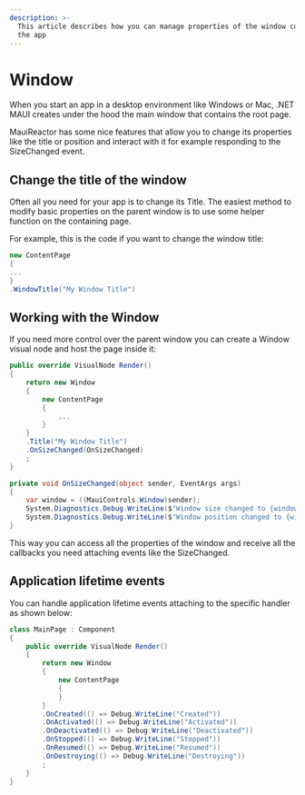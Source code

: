 ```yaml
---
description: >-
  This article describes how you can manage properties of the window containing
  the app
---
```


# Window

When you start an app in a desktop environment like Windows or Mac, .NET MAUI creates under the hood the main window that contains the root page.

MauiReactor has some nice features that allow you to change its properties like the title or position and interact with it for example responding to the SizeChanged event.

## Change the title of the window

Often all you need for your app is to change its Title. The easiest method to modify basic properties on the parent window is to use some helper function on the containing page.

For example, this is the code if you want to change the window title:

```csharp
new ContentPage
{
...
}
.WindowTitle("My Window Title")
```

## Working with the Window

If you need more control over the parent window you can create a Window visual node and host the page inside it:

```csharp
public override VisualNode Render()
{
    return new Window
    {
        new ContentPage
        {
            ...
        }
    }
    .Title("My Window Title")
    .OnSizeChanged(OnSizeChanged)
    ;
}

private void OnSizeChanged(object sender, EventArgs args)
{
    var window = ((MauiControls.Window)sender);
    System.Diagnostics.Debug.WriteLine($"Window size changed to {window.Width}x{window.Height}");
    System.Diagnostics.Debug.WriteLine($"Window position changed to {window.X},{window.Y}");
}

```

This way you can access all the properties of the window and receive all the callbacks you need attaching events like the SizeChanged.

## Application lifetime events

You can handle application lifetime events attaching to the specific handler as shown below:

```csharp
class MainPage : Component
{
    public override VisualNode Render()
    {
        return new Window
        {
            new ContentPage
            {
            }
        }
        .OnCreated(() => Debug.WriteLine("Created"))
        .OnActivated(() => Debug.WriteLine("Activated"))
        .OnDeactivated(() => Debug.WriteLine("Deactivated"))
        .OnStopped(() => Debug.WriteLine("Stopped"))
        .OnResumed(() => Debug.WriteLine("Resumed"))
        .OnDestroying(() => Debug.WriteLine("Destroying"))
        ;
    }
}
```
